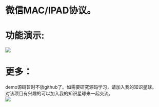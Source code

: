 # 微信MAC/IPAD协议。
# 功能演示:<br/>
![](https://github.com/changtuiqie/WeChatAgreement/blob/master/demo.gif) <br/>

# 更多：<br/>
demo源码暂时不放github了。如需要研究源码学习，请加入我的知识星球。<br/>
对该项目有兴趣的可以加入我的知识星球来一起交流。<br/>
![](https://github.com/changtuiqie/WeChatAgreement/blob/master/zsxq.jpg) <br/>
